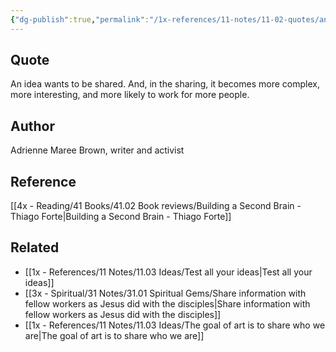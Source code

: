 ```yaml
---
{"dg-publish":true,"permalink":"/1x-references/11-notes/11-02-quotes/an-idea-wants-to-be-shared-and-in-the-sharing-it-becomes-more-complex-more-interesting-and-more-likely-to-work-for-more-people-adrienne-maree/","title":"An idea wants to be shared. And, in the sharing, it becomes more complex, more interesting, and more likely to work for more people - Adrienne Maree","created":"2024-02-14T20:18:46.928+03:00","updated":"2024-02-14T20:18:46.928+03:00"}
---
```



## Quote
An idea wants to be shared. And, in the sharing, it becomes
more complex, more interesting, and more likely to work for more people.


## Author
Adrienne Maree Brown, writer and activist


## Reference
[[4x - Reading/41 Books/41.02 Book reviews/Building a Second Brain - Thiago Forte\|Building a Second Brain - Thiago Forte]]

## Related
- [[1x - References/11 Notes/11.03 Ideas/Test all your ideas\|Test all your ideas]]
- [[3x - Spiritual/31 Notes/31.01 Spiritual Gems/Share information with fellow workers as Jesus did with the disciples\|Share information with fellow workers as Jesus did with the disciples]]
- [[1x - References/11 Notes/11.03 Ideas/The goal of art is to share who we are\|The goal of art is to share who we are]]
